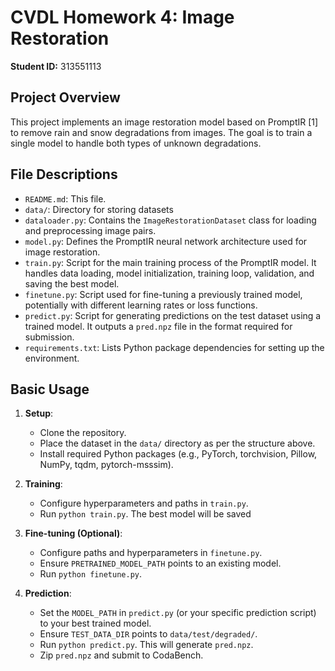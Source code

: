 # CVDL Homework 4: Image Restoration

**Student ID:** 313551113

## Project Overview

This project implements an image restoration model based on PromptIR [1] to remove rain and snow degradations from images. The goal is to train a single model to handle both types of unknown degradations.

## File Descriptions

* `README.md`: This file.
* `data/`: Directory for storing datasets 
* `dataloader.py`: Contains the `ImageRestorationDataset` class for loading and preprocessing image pairs.
* `model.py`: Defines the PromptIR neural network architecture used for image restoration. 
* `train.py`: Script for the main training process of the PromptIR model. It handles data loading, model initialization, training loop, validation, and saving the best model.
* `finetune.py`: Script used for fine-tuning a previously trained model, potentially with different learning rates or loss functions.
* `predict.py`: Script for generating predictions on the test dataset using a trained model. It outputs a `pred.npz` file in the format required for submission. 
* `requirements.txt`: Lists Python package dependencies for setting up the environment.

## Basic Usage

1.  **Setup**:
    * Clone the repository.
    * Place the dataset in the `data/` directory as per the structure above.
    * Install required Python packages (e.g., PyTorch, torchvision, Pillow, NumPy, tqdm, pytorch-msssim).

2.  **Training**:
    * Configure hyperparameters and paths in `train.py`.
    * Run `python train.py`. The best model will be saved 

3.  **Fine-tuning (Optional)**:
    * Configure paths and hyperparameters in `finetune.py`.
    * Ensure `PRETRAINED_MODEL_PATH` points to an existing model.
    * Run `python finetune.py`.

4.  **Prediction**:
    * Set the `MODEL_PATH` in `predict.py` (or your specific prediction script) to your best trained model.
    * Ensure `TEST_DATA_DIR` points to `data/test/degraded/`.
    * Run `python predict.py`. This will generate `pred.npz`.
    * Zip `pred.npz` and submit to CodaBench.

